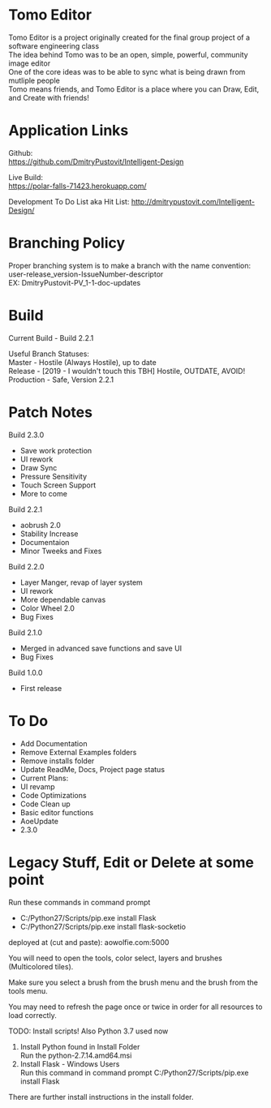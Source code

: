 Tomo Editor
================================
Tomo Editor is a project originally created for the final group project of a software engineering class  
The idea behind Tomo was to be an open, simple, powerful, community image editor  
One of the core ideas was to be able to sync what is being drawn from mutliple people  
Tomo means friends, and Tomo Editor is a place where you can Draw, Edit, and Create with friends!   


Application Links
==================
Github:  
https://github.com/DmitryPustovit/Intelligent-Design

Live Build:  
https://polar-falls-71423.herokuapp.com/  

Development To Do List aka Hit List:
http://dmitrypustovit.com/Intelligent-Design/  


Branching Policy
================================
Proper branching system is to make a branch with the name convention:  
user-release_version-IssueNumber-descriptor  
EX: DmitryPustovit-PV_1-1-doc-updates  


Build
=========================================
Current Build - Build 2.2.1

Useful Branch Statuses:  
Master - Hostile (Always Hostile), up to date  
Release - [2019 - I wouldn't touch this TBH] Hostile, OUTDATE, AVOID!    
Production - Safe, Version 2.2.1  


Patch Notes
==================
Build 2.3.0  
- Save work protection  
- UI rework  
- Draw Sync  
- Pressure Sensitivity  
- Touch Screen Support  
- More to come  

Build 2.2.1
- aobrush 2.0  
- Stability Increase
- Documentaion
- Minor Tweeks and Fixes

Build 2.2.0
- Layer Manger, revap of layer system
- UI rework
- More dependable canvas
- Color Wheel 2.0
- Bug Fixes  

Build 2.1.0
- Merged in advanced save functions and save UI
- Bug Fixes

Build 1.0.0
- First release


To Do
=========
- Add Documentation  
- Remove External Examples folders   
- Remove installs folder  
- Update ReadMe, Docs, Project page status
- 	Current Plans:
- UI revamp
- Code Optimizations
- Code Clean up
- Basic editor functions
- AoeUpdate
- 2.3.0


Legacy Stuff, Edit or Delete at some point
=======================
Run these commands in command prompt  
- C:/Python27/Scripts/pip.exe install Flask  
- C:/Python27/Scripts/pip.exe install flask-socketio  


deployed at (cut and paste): aowolfie.com:5000

You will need to open the tools, color select, layers and brushes (Multicolored tiles).

Make sure you select a brush from the brush menu and the brush from the tools menu.

You may need to refresh the page once or twice in order for all resources to load correctly.

TODO: 
Install scripts! 
Also Python 3.7 used now


1) Install Python found in Install Folder  
	Run the python-2.7.14.amd64.msi  
2) Install Flask - Windows Users  
	Run this command in command prompt C:/Python27/Scripts/pip.exe install Flask  

There are further install instructions in the install folder.